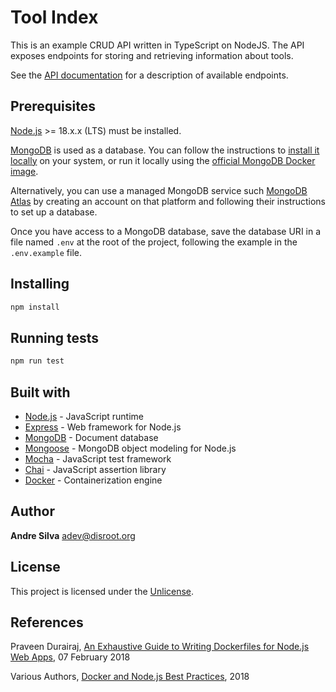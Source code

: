 # Tool Index

This is an example CRUD API written in TypeScript on NodeJS. The API exposes
endpoints for storing and retrieving information about tools.

See the [API documentation](#) for a description of available endpoints.

## Prerequisites

[Node.js](https://nodejs.org/en/) >= 18.x.x (LTS) must be installed.

[MongoDB](https://www.mongodb.com/) is used as a database. You can follow the
instructions to
[install it locally](https://docs.mongodb.com/manual/administration/install-community/)
on your system, or run it locally using the
[official MongoDB Docker image](https://hub.docker.com/_/mongo).

Alternatively, you can use a managed MongoDB service such
[MongoDB Atlas](https://www.mongodb.com/atlas/database) by creating an account
on that platform and following their instructions to set up a database.

Once you have access to a MongoDB database, save the database URI in a file
named `.env` at the root of the project, following the example in the
`.env.example` file.

## Installing

```sh
npm install
```

## Running tests

```sh
npm run test
```

## Built with

- [Node.js](https://nodejs.org/en/) - JavaScript runtime
- [Express](http://expressjs.com/) - Web framework for Node.js
- [MongoDB](https://www.mongodb.com/) - Document database
- [Mongoose](https://mongoosejs.com/) - MongoDB object modeling for Node.js
- [Mocha](https://mochajs.org/) - JavaScript test framework
- [Chai](https://www.chaijs.com/) - JavaScript assertion library
- [Docker](https://www.docker.com/) - Containerization engine

## Author

**Andre Silva** [adev@disroot.org](mailto:adev@disroot.org)

## License

This project is licensed under the [Unlicense](UNLICENSE.md).

## References

Praveen Durairaj,
[An Exhaustive Guide to Writing Dockerfiles for Node.js Web Apps](https://blog.hasura.io/an-exhaustive-guide-to-writing-dockerfiles-for-node-js-web-apps-bbee6bd2f3c4/),
07 February 2018

Various Authors,
[Docker and Node.js Best Practices](https://github.com/nodejs/docker-node/blob/master/docs/BestPractices.md),
2018
